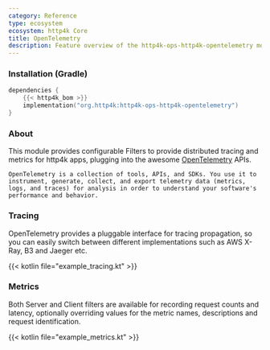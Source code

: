 ```yaml
---
category: Reference
type: ecosystem
ecosystem: http4k Core
title: OpenTelemetry
description: Feature overview of the http4k-ops-http4k-opentelemetry module
---
```



### Installation (Gradle)

```kotlin
dependencies {
    {{< http4k_bom >}}
    implementation("org.http4k:http4k-ops-http4k-opentelemetry")
}
```

### About

This module provides configurable Filters to provide distributed tracing and metrics for http4k apps, plugging into the awesome [OpenTelemetry](https://opentelemetry.io/) APIs.

`OpenTelemetry is a collection of tools, APIs, and SDKs. You use it to instrument, generate, collect, and export telemetry data (metrics, logs, and traces) for analysis in order to understand your software's performance and behavior.`

### Tracing 

OpenTelemetry provides a pluggable interface for tracing propagation, so you can easily switch between different implementations such as AWS X-Ray, B3 and Jaeger etc.

{{< kotlin file="example_tracing.kt" >}}

### Metrics 

Both Server and Client filters are available for recording request counts and latency, optionally overriding values for the metric names, descriptions and request identification.

{{< kotlin file="example_metrics.kt" >}}
